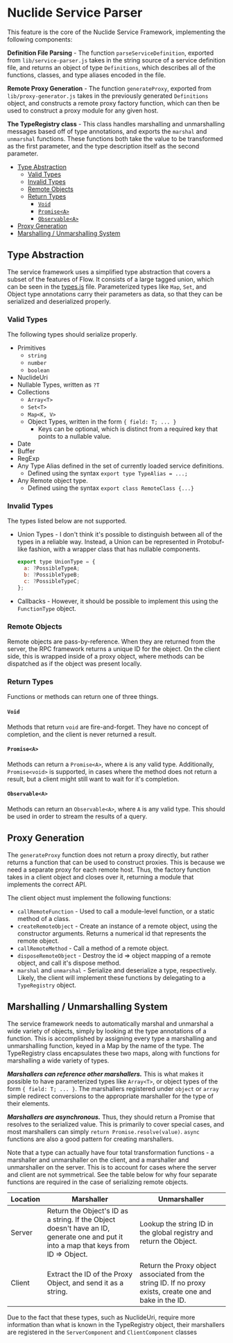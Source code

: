 # Nuclide Service Parser

This feature is the core of the Nuclide Service Framework, implementing the following components:

**Definition File Parsing** - The function `parseServiceDefinition`, exported from `lib/service-parser.js` takes in the string source of a service definition file, and returns an object of type `Definitions`, which describes all of the functions, classes, and type aliases encoded in the file.

**Remote Proxy Generation** - The function `generateProxy`, exported from `lib/proxy-generator.js` takes in the previously generated `Definitions` object, and constructs a remote proxy factory function, which can then be used to construct a proxy module for any given host.

**The TypeRegistry class** - This class handles marshalling and unmarshalling messages based off of type annotations, and exports the `marshal` and `unmarshal` functions. These functions both take the value to be transformed as the first parameter, and the type description itself as the second parameter.

- [Type Abstraction](#type-abstraction)
  - [Valid Types](#valid-types)
  - [Invalid Types](#invalid-types)
  - [Remote Objects](#remote-objects)
  - [Return Types](#return-types)
    - [`Void`](#void)
    - [`Promise<A>`](#promisea)
    - [`Observable<A>`](#observablea)
- [Proxy Generation](#proxy-generation)
- [Marshalling / Unmarshalling System](#marshalling--unmarshalling-system)

## Type Abstraction

The service framework uses a simplified type abstraction that covers a subset of the features of Flow. It consists of a large tagged union, which can be seen in the [types.js](./types.js) file. Parameterized types like `Map`, `Set`, and Object type annotations carry their parameters as data, so that they can be serialized and deserialized properly.

### Valid Types

The following types should serialize properly.
- Primitives
  - `string`
  - `number`
  - `boolean`
- NuclideUri
- Nullable Types, written as `?T`
- Collections
  - `Array<T>`
  - `Set<T>`
  - `Map<K, V>`
  - Object Types, written in the form `{ field: T; ... }`
    - Keys can be optional, which is distinct from a required key that points to a nullable value.
- Date
- Buffer
- RegExp
- Any Type Alias defined in the set of currently loaded service definitions.
  - Defined using the syntax `export type TypeAlias = ...;`
- Any Remote object type.
  - Defined using the syntax `export class RemoteClass {...}`

### Invalid Types
The types listed below are not supported.

- Union Types - I don't think it's possible to distinguish between all of the types in a reliable way. Instead, a Union can be represented in Protobuf-like fashion, with a wrapper class that has nullable components.
  ```js
  export type UnionType = {
    a: ?PossibleTypeA;
    b: ?PossibleTypeB;
    c: ?PossibleTypeC;
  };
  ```
- Callbacks - However, it should be possible to implement this using the `FunctionType` object.

### Remote Objects
Remote objects are pass-by-reference. When they are returned from the server, the RPC framework returns a unique ID for the object. On the client side, this is wrapped inside of a proxy object, where methods can be dispatched as if the object was present locally.

### Return Types
Functions or methods can return one of three things.

#### `Void`
Methods that return `void` are fire-and-forget. They have no concept of completion, and the client is never returned a result.

#### `Promise<A>`
Methods can return a `Promise<A>`, where `A` is any valid type. Additionally, `Promise<void>` is supported, in cases where the method does not return a result, but a client might still want to wait for it's completion.

#### `Observable<A>`
Methods can return an `Observable<A>`, where `A` is any valid type. This should be used in order to stream the results of a query.

## Proxy Generation

The `generateProxy` function does not return a proxy directly, but rather returns a function that can be used to construct proxies. This is because we need a separate proxy for each remote host. Thus, the factory function takes in a client object and closes over it, returning a module that implements the correct API.

The client object must implement the following functions:

- `callRemoteFunction` - Used to call a module-level function, or a static method of a class.
- `createRemoteObject` - Create an instance of a remote object, using the constructor arguments. Returns a numerical id that represents the remote object.
- `callRemoteMethod` - Call a method of a remote object.
- `disposeRemoteObject` - Destroy the id => object mapping of a remote object, and call it's dispose method.
- `marshal` and `unmarshal` - Serialize and deserialize a type, respectively. Likely, the client will implement these functions by delegating to a `TypeRegistry` object.

## Marshalling / Unmarshalling System
The service framework needs to automatically marshal and unmarshal a wide variety of objects, simply by looking at the type annotations of a function. This is accomplished by assigning every type a marshalling and unmarshalling function, keyed in a Map by the name of the type. The TypeRegistry class encapsulates these two maps, along with functions for marshalling a wide variety of types.

***Marshallers can reference other marshallers.*** This is what makes it possible to have parameterized types like `Array<T>`, or object types of the form `{ field: T; ... }`. The marshallers registered under `object` or `array` simple redirect conversions to the appropriate marshaller for the type of their elements.

***Marshallers are asynchronous.*** Thus, they should return a Promise that resolves to the serialized value. This is primarily to cover special cases, and most marshallers can simply `return Promise.resolve(value)`. `async` functions are also a good pattern for creating marshallers.

Note that a type can actually have four total transformation functions - a marshaller and unmarshaller on the client, and a marshaller and unmarshaller on the server. This is to account for cases where the server and client are not symmetrical. See the table below for why four separate functions are required in the case of serializing remote objects.

| Location | Marshaller | Unmarshaller |
|----------|---------------------------------------------------------------------------------------------------------------------------------------|-----------------------------------------------------------------------------------------------------------|
| Server | Return the Object's ID as a string. If the Object doesn't have an ID, generate one and put it into a map that keys from ID => Object. | Lookup the string ID in the global registry and return the Object. |
| Client | Extract the ID of the Proxy Object, and send it as a string. | Return the Proxy object associated from the string ID. If no proxy exists, create one and bake in the ID. |

Due to the fact that these types, such as NuclideUri, require more information than what is known in the TypeRegistry object, their marshallers are registered in the `ServerComponent` and `ClientComponent` classes
